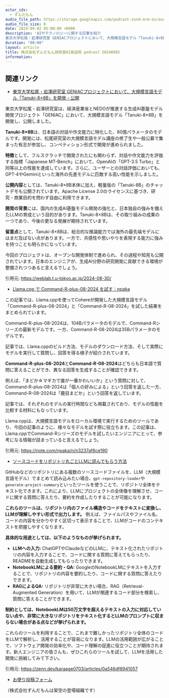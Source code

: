 ```yaml
---
actor_ids:
  - ずんだもん
audio_file_path: https://storage.googleapis.com/podcast-zund-arm-on/audio/株式会社ずんだもん技術室AI放送局_podcast_20240902.mp3
audio_file_size: 0
date: 2024-09-02 05:00:00 +0900
description: 'AIやテクノロジーに関する記事を紹介  
東京大学松尾・岩澤研究室 GENIACプロジェクトにおいて、大規模言語モデル「Tanuki-8×8B」を開発・公開、Llama.cpp で Command-R-plus-08-2024 を試す｜npaka、ソースコードをリポジトリ丸ごとLLMに読んでもらう方法'
duration: "00:00"
layout: article
title: 株式会社ずんだもん技術室AI放送局 podcast 20240902
information: 
---
```


## 関連リンク


- [東京大学松尾・岩澤研究室 GENIACプロジェクトにおいて、大規模言語モデル「Tanuki-8×8B」を開発・公開](https://weblab.t.u-tokyo.ac.jp/2024-08-30/)  


東京大学松尾・岩澤研究室は、経済産業省とNEDOが推進する生成AI基盤モデル開発プロジェクト「GENIAC」において、大規模言語モデル「Tanuki-8×8B」を開発し、公開しました。

**Tanuki-8×8B**は、日本語の対話や作文能力に特化した、80億パラメータのモデルです。開発には、松尾研究室の大規模言語モデル講座の修了生や一般公募で集まった有志が参加し、コンペティション形式で開発が進められました。

**特徴**として、フルスクラッチで開発されたにも関わらず、対話や作文能力を評価する指標「Japanese MT-Bench」において、OpenAIの「GPT-3.5 Turbo」と同等以上の性能を達成しています。さらに、ユーザーとの対話評価においても、GPT-4やGeminiといった海外の先進モデルに匹敵する高い性能を示しました。

**公開内容**としては、Tanuki-8×8B本体に加え、軽量版の「Tanuki-8B」のチャットデモも公開されています。Apache License 2.0のライセンスに基づき、研究・商業目的を問わず自由に利用できます。

**開発の背景**には、国内の生成AI基盤モデル開発の強化と、日本独自の強みを備えたLLMの育成という目的があります。Tanuki-8×8Bは、その取り組みの成果の一つであり、今後の更なる発展が期待されています。

**留意点**として、Tanuki-8×8Bは、総合的な推論能力では海外の最先端モデルにはまだ及ばない点があります。一方で、共感性や思いやりを表現する能力に強みを持つことも明らかになっています。

今回のプロジェクトは、オープンな開発体制で進められ、その過程や知見も公開されています。日本のエンジニアが、生成AI分野の研究開発に貢献できる環境が整備されつつあると言えるでしょう。 


引用元: https://weblab.t.u-tokyo.ac.jp/2024-08-30/


- [Llama.cpp で Command-R-plus-08-2024 を試す｜npaka](https://note.com/npaka/n/n3237af6ce190)  


この記事では、Llama.cppを使ってCohereが開発した大規模言語モデル「Command-R-plus-08-2024」と「Command-R-08-2024」を試した結果をまとめられています。

Command-R-plus-08-2024は、104Bパラメータのモデルで、Command-Rシリーズの最新モデルです。一方、Command-R-08-2024は35Bパラメータのモデルです。

記事では、Llama.cppのビルド方法、モデルのダウンロード方法、そして実際にモデルを実行して質問し、回答を得る様子が紹介されています。

**Command-R-plus-08-2024**と**Command-R-08-2024**はどちらも日本語で質問に答えることができ、異なる回答を生成することが確認できます。

例えば、「まどか☆マギカで誰が一番かわいいか」という質問に対して、Command-R-plus-08-2024は「個人の好みによる」という回答を返した一方、Command-R-08-2024は「鹿目まどか」という回答を返しています。

記事では、それぞれのモデルの実行時間なども掲載されており、モデルの性能を比較する材料にもなっています。

Llama.cppは、大規模言語モデルをローカル環境で実行するためのツールであり、今回の記事のように、様々なモデルを試す際に役立ちます。この記事は、Llama.cppでCommand-Rシリーズのモデルを試したいエンジニアにとって、参考になる情報が詰まっていると言えるでしょう。 


引用元: https://note.com/npaka/n/n3237af6ce190


- [ソースコードをリポジトリ丸ごとLLMに読んでもらう方法](https://zenn.dev/karaage0703/articles/0a546df8941057)  


GitHubなどのリポジトリにある複数のソースコードファイルを、LLM（大規模言語モデル）でまとめて読み込みたい場合、`gpt-repository-loader`や`generate-project-summary`といったツールを使うことで、リポジトリ全体をテキスト化できます。これにより、LLMにプロジェクトの全体像を理解させ、コードに関する質問に答えたり、要約を作成したりすることが可能になります。

**これらのツールは、リポジトリ内のファイル構造やコードをテキストに変換し、LLMが理解しやすい形式で出力します。** 例えば、ファイルパスやファイル名、コードの内容を分かりやすく区切って表示することで、LLMがコードのコンテキストを把握しやすくなります。

**具体的な用途としては、以下のようなものが挙げられます。**

* **LLMへの入力:** ChatGPTやClaudeなどのLLMに、テキスト化されたリポジトリの内容を入力することで、コードに関する質問に答えてもらったり、READMEを自動生成してもらったりできます。
* **NotebookLMによる要約・QA:** GoogleのNotebookLMにテキストを入力することで、リポジトリの内容を要約したり、コードに関する質問に答えたりできます。
* **RAGによるQA:** リポジトリが非常に大きい場合、RAG（Retrieval-Augmented Generation）を用いて、LLMが関連するコード部分を検索し、質問に答えることができます。

**制約としては、NotebookLMは50万文字を超えるテキストの入力に対応していない点や、非常に大きなリポジトリをテキスト化するとLLMのプロンプトに収まらない場合がある点などが挙げられます。**

これらのツールを利用することで、これまで難しかったリポジトリ全体のコードをLLMで解析し、活用することが容易になります。LLMの活用範囲が広がることで、ソフトウェア開発の効率化や、コード理解の促進に役立つことが期待されます。新人エンジニアの皆さんも、ぜひこれらのツールを試して、LLMを活用した開発に挑戦してみて下さい。 


引用元: https://zenn.dev/karaage0703/articles/0a546df8941057



- [お便り投稿フォーム](https://forms.gle/ffg4JTfqdiqK62qf9)

（株式会社ずんだもんは架空の登場組織です）
